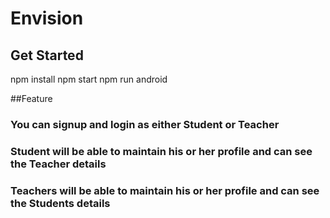 # Envision
## Get Started
npm install
npm start
npm run android



##Feature
### You can signup and login as either Student or Teacher
### Student will be able to maintain his or her profile and can see the Teacher details
### Teachers will be able to maintain his or her profile and can see the Students details
